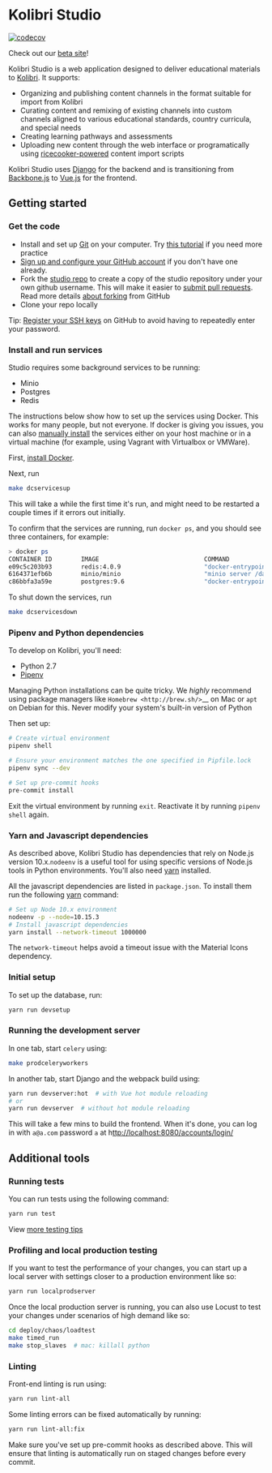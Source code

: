 # Kolibri Studio

[![codecov](http://codecov.io/github/learningequality/studio/coverage.svg?branch=develop)](http://codecov.io/github/learningequality/studio?branch=develop])

Check out our [beta site](https://studio.learningequality.org)!

Kolibri Studio is a web application designed to deliver educational materials to [Kolibri](http://learningequality.org/kolibri/). It supports:

- Organizing and publishing content channels in the format suitable for import from Kolibri
- Curating content and remixing of existing channels into custom channels aligned to various educational standards, country curricula, and special needs
- Creating learning pathways and assessments
- Uploading new content through the web interface or programatically using [ricecooker-powered](https://github.com/learningequality/ricecooker) content import scripts

Kolibri Studio uses [Django](https://www.djangoproject.com/) for the backend and is transitioning from [Backbone.js](https://backbonejs.org/) to [Vue.js](https://vuejs.org/) for the frontend.


## Getting started

### Get the code

- Install and set up [Git](https://help.github.com/articles/set-up-git/) on your computer. Try [this tutorial](http://learngitbranching.js.org/) if you need more practice
- [Sign up and configure your GitHub account](https://github.com/join) if you don't have one already.
- Fork the [studio repo](https://github.com/learningequality/studio) to create a copy of the studio repository under your own github username. This will make it easier to [submit pull requests](https://help.github.com/articles/using-pull-requests/>). Read more details [about forking](https://help.github.com/articles/fork-a-repo/) from GitHub
- Clone your repo locally

Tip: [Register your SSH keys](https://help.github.com/en/articles/connecting-to-github-with-ssh) on GitHub to avoid having to repeatedly enter your password.


### Install and run services

Studio requires some background services to be running:

* Minio
* Postgres
* Redis

The instructions below show how to set up the services using Docker. This works for many people, but not everyone. If docker is giving you issues, you can also [manually install](docs/manual_setup.md) the services either on your host machine or in a virtual machine (for example, using Vagrant with Virtualbox or VMWare).

First, [install Docker](https://docs.docker.com/install/).

Next, run

```bash
make dcservicesup
```

This will take a while the first time it's run, and might need to be restarted a couple times if it errors out initially.

To confirm that the services are running, run `docker ps`, and you should see three containers, for example:

```bash
> docker ps
CONTAINER ID        IMAGE                             COMMAND                  CREATED             STATUS              PORTS                    NAMES
e09c5c203b93        redis:4.0.9                       "docker-entrypoint.s…"   51 seconds ago      Up 49 seconds       0.0.0.0:6379->6379/tcp   studio_vue-refactor_redis_1
6164371efb6b        minio/minio                       "minio server /data"     51 seconds ago      Up 49 seconds       0.0.0.0:9000->9000/tcp   studio_vue-refactor_minio_1
c86bbfa3a59e        postgres:9.6                      "docker-entrypoint.s…"   51 seconds ago      Up 49 seconds       0.0.0.0:5432->5432/tcp   studio_vue-refactor_postgres_1
```


To shut down the services, run

```bash
make dcservicesdown
```

### Pipenv and Python dependencies

To develop on Kolibri, you'll need:

* Python 2.7
* [Pipenv](https://pipenv.readthedocs.io/en/latest/)

Managing Python installations can be quite tricky. We *highly* recommend using package managers like `Homebrew <http://brew.sh/>`__ on Mac or ``apt`` on Debian for this. Never modify your system's built-in version of Python

Then set up:

```bash
# Create virtual environment
pipenv shell

# Ensure your environment matches the one specified in Pipfile.lock
pipenv sync --dev

# Set up pre-commit hooks
pre-commit install
```

Exit the virtual environment by running `exit`. Reactivate it by running `pipenv shell` again.


### Yarn and Javascript dependencies

As described above, Kolibri Studio has dependencies that rely on Node.js version 10.x.`nodeenv` is a
useful tool for using specific versions of Node.js tools in Python environments. You'll also need [yarn](https://yarnpkg.com/lang/en/docs/install) installed.

All the javascript dependencies are listed in `package.json`. To install them run the following [yarn](https://yarnpkg.com/en/) command:

```bash
# Set up Node 10.x environment
nodeenv -p --node=10.15.3
# Install javascript dependencies
yarn install --network-timeout 1000000
```

The `network-timeout` helps avoid a timeout issue with the Material Icons dependency.


### Initial setup

To set up the database, run:

```bash
yarn run devsetup
```

### Running the development server

In one tab, start `celery` using:

```bash
make prodceleryworkers
```

In another tab, start Django and the webpack build using:


```bash
yarn run devserver:hot  # with Vue hot module reloading
# or
yarn run devserver  # without hot module reloading
```

This will take a few mins to build the frontend. When it's done, you can log in with `a@a.com` password `a` at h[ttp://localhost:8080/accounts/login/](http://localhost:8080/accounts/login/)


## Additional tools

### Running tests

You can run tests using the following command:

```bash
yarn run test
```

View [more testing tips](docs/running_tests.md)


### Profiling and local production testing

If you want to test the performance of your changes, you can start up a local server
with settings closer to a production environment like so:

```bash
yarn run localprodserver
```

Once the local production server is running, you can also use Locust to test your changes
under scenarios of high demand like so:

```bash
cd deploy/chaos/loadtest
make timed_run
make stop_slaves  # mac: killall python
```

### Linting

Front-end linting is run using:

```bash
yarn run lint-all
```

Some linting errors can be fixed automatically by running:

```bash
yarn run lint-all:fix
```

Make sure you've set up pre-commit hooks as described above. This will ensure that linting is automatically run on staged changes before every commit.
